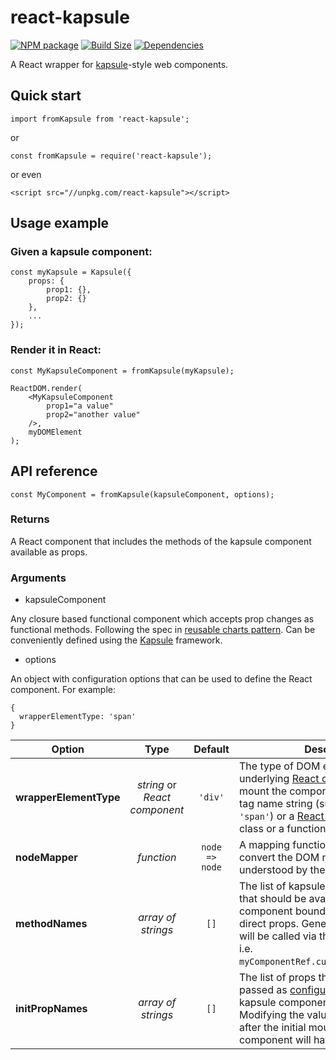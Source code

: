 react-kapsule
=============

[![NPM package][npm-img]][npm-url]
[![Build Size][build-size-img]][build-size-url]
[![Dependencies][dependencies-img]][dependencies-url]

A React wrapper for [kapsule](https://github.com/vasturiano/kapsule)-style web components.

## Quick start

```
import fromKapsule from 'react-kapsule';
```
or
```
const fromKapsule = require('react-kapsule');
```
or even
```
<script src="//unpkg.com/react-kapsule"></script>
```

## Usage example

### Given a kapsule component:
```
const myKapsule = Kapsule({ 
    props: {
        prop1: {},
        prop2: {}
    },
    ... 
});
```

### Render it in React:
```
const MyKapsuleComponent = fromKapsule(myKapsule);

ReactDOM.render(
    <MyKapsuleComponent
        prop1="a value"
        prop2="another value"
    />, 
    myDOMElement
);
```

## API reference

```
const MyComponent = fromKapsule(kapsuleComponent, options);
```

### Returns

A React component that includes the methods of the kapsule component available as props.

### Arguments

* kapsuleComponent

Any closure based functional component which accepts prop changes as functional methods. Following the spec in [reusable charts pattern](https://bost.ocks.org/mike/chart/). Can be conveniently defined using the [Kapsule](https://github.com/vasturiano/kapsule) framework. 

* options

 An object with configuration options that can be used to define the React component. For example:
 ```
 {
   wrapperElementType: 'span'
 }
 ```
 
| Option | Type | Default | Description |
| --- | :--: | :--: | --- |
| <b>wrapperElementType</b> | <i>string</i> or <i>React component</i>| `'div'` | The type of DOM element used by the underlying [React createElement](https://reactjs.org/docs/react-api.html#createelement) to mount the component. Can be either a tag name string (such as `'div'` or `'span'`) or a [React component](https://reactjs.org/docs/components-and-props.html) type (a class or a function). |
| <b>nodeMapper</b> | <i>function</i> | `node => node` | A mapping function that allows to convert the DOM node into an object understood by the kapsule component. |
| <b>methodNames</b> | <i>array of strings</i> | `[]` | The list of kapsule [component methods](https://github.com/vasturiano/kapsule#methods--methodname-functionstate-args-----) that should be available as React component bound methods, instead of direct props. Generally these methods will be called via the component `ref`, i.e. `myComponentRef.current.myMethod(...)`. |
| <b>initPropNames</b> | <i>array of strings</i> | `[]` | The list of props that are intended to be passed as [configuration options](https://github.com/vasturiano/kapsule#generation) to the kapsule component's instantiation call. Modifying the values of these props after the initial mount of the React component will have no effect. |


[npm-img]: https://img.shields.io/npm/v/react-kapsule.svg
[npm-url]: https://npmjs.org/package/react-kapsule
[build-size-img]: https://img.shields.io/bundlephobia/minzip/react-kapsule.svg
[build-size-url]: https://bundlephobia.com/result?p=react-kapsule
[dependencies-img]: https://img.shields.io/david/vasturiano/react-kapsule.svg
[dependencies-url]: https://david-dm.org/vasturiano/react-kapsule

